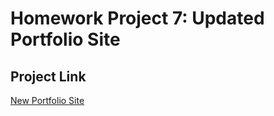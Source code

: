 # Homework Project 7: Updated Portfolio Site

## Project Link
[New Portfolio Site](https://cndbrtn.github.io/Homework07)